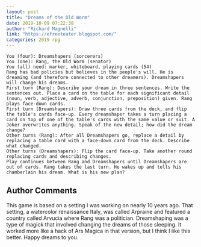 ```yaml
---
layout: post
title: "Dreams of the Old Worm"
date: 2019-10-09 07:22:38
author: "Richard Magnelli"
link: "https://efreeteater.blogspot.com/"
categories: 2019 rpg
---
```


 
```
You (four): Dreamshapers (sorcerers)
You (one): Rang, the Old Worm (senator)
You (all) need: marker, whiteboard, playing cards (54)
Rang has bad policies but believes in the people's will. He is dreaming (and therefore connected to other dreamers). Dreamshapers will change his dreams.
First turn (Rang): Describe your dream in three sentences. Write the sentences out. Place a card on the table for each significant detail (noun, verb, adjective, adverb, conjunction, preposition) given. Rang plays face-down cards.
First turn (Dreamshapers): Draw three cards from the deck, and flip the table's cards face-up. Every dreamshaper takes a turn placing a card on top of one of the table's cards with the same value or suit. A Joker overwrites anything. Speak of the new detail; how did the dream change?
Other turns (Rang): After all Dreamshapers go, replace a detail by replacing a table card with a face-down card from the deck. Describe what changed.
Other turns (Dreamshapers): Flip the card face-up. Take another round replacing cards and describing changes.
Play continues between Rang and Dreamshapers until Dreamshapers are out of cards. Rang takes the last turn. He wakes up and tells his chamberlain his dream. What is his new plan?
```
## Author Comments
This game is based on a setting I was working on nearly 10 years ago. That setting, a watercolor renaissance Italy, was called Arpraine and featured a country called Arvucia where Rang was a politician. Dreamshaping was a type of magick that involved changing the dreams of those sleeping. It worked more like a hack of Ars Magica in that version, but I think I like this better. Happy dreams to you.
